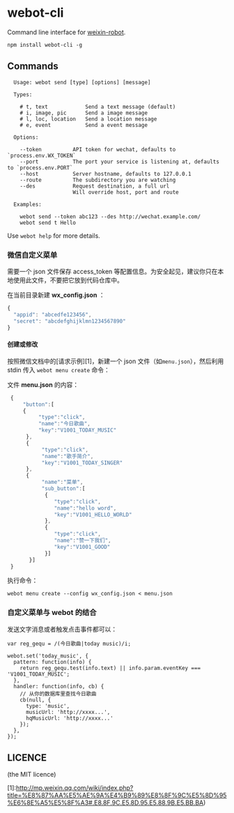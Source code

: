 # webot-cli

Command line interface for [weixin-robot](https://github.com/node-webot/weixin-robot).

    npm install webot-cli -g

## Commands

```man
  Usage: webot send [type] [options] [message]

  Types:

    # t, text            Send a text message (default)
    # i, image, pic      Send a image message
    # l, loc, location   Send a location message
    # e, event           Send a event message

  Options:

    --token          API token for wechat, defaults to `process.env.WX_TOKEN`
    --port           The port your service is listening at, defaults to `process.env.PORT`
    --host           Server hostname, defaults to 127.0.0.1
    --route          The subdirectory you are watching
    --des            Request destination, a full url
                     Will override host, port and route

  Examples:

    webot send --token abc123 --des http://wechat.example.com/
    webot send t Hello
```

Use `webot help` for more details.

### 微信自定义菜单

需要一个 json 文件保存 access_token 等配置信息。为安全起见，建议你只在本地使用此文件，不要把它放到代码仓库中。

在当前目录新建 **wx_config.json** ：

```javascript
{
  "appid": "abcedfe123456",
  "secret": "abcdefghijklmn1234567890"
}
```

#### 创建或修改

按照微信文档中的[请求示例][1]，新建一个 json 文件（如`menu.json`），然后利用 stdin 传入 `webot menu create` 命令：

文件 **menu.json** 的内容：

```javascript
 {
     "button":[
     {  
          "type":"click",
          "name":"今日歌曲",
          "key":"V1001_TODAY_MUSIC"
      },
      {
           "type":"click",
           "name":"歌手简介",
           "key":"V1001_TODAY_SINGER"
      },
      {
           "name":"菜单",
           "sub_button":[
            {
               "type":"click",
               "name":"hello word",
               "key":"V1001_HELLO_WORLD"
            },
            {
               "type":"click",
               "name":"赞一下我们",
               "key":"V1001_GOOD"
            }]
       }]
 }
```

执行命令：

    webot menu create --config wx_config.json < menu.json

### 自定义菜单与 webot 的结合

发送文字消息或者触发点击事件都可以：

```
var reg_gequ = /(今日歌曲|today music)/i;

webot.set('today_music', {
  pattern: function(info) {
    return reg_gequ.test(info.text) || info.param.eventKey === 'V1001_TODAY_MUSIC';
  },
  handler: function(info, cb) {
    // 从你的数据库里查找今日歌曲
    cb(null, {
      type: 'music',
      musicUrl: 'http://xxxx...',
      hqMusicUrl: 'http://xxxx...'
    });
  },
});
```

## LICENCE

(the MIT licence)

[1]:http://mp.weixin.qq.com/wiki/index.php?title=%E8%87%AA%E5%AE%9A%E4%B9%89%E8%8F%9C%E5%8D%95%E6%8E%A5%E5%8F%A3#.E8.8F.9C.E5.8D.95.E5.88.9B.E5.BB.BA)
